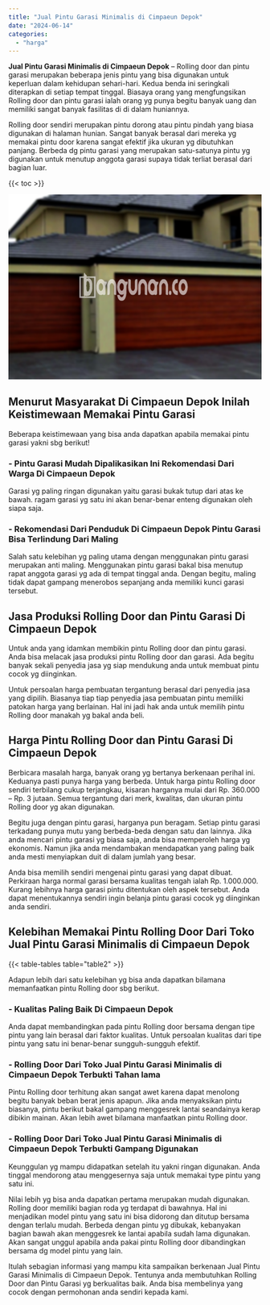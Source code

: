 ```yaml
---
title: "Jual Pintu Garasi Minimalis di Cimpaeun Depok"
date: "2024-06-14"
categories: 
  - "harga"
---
```


**Jual Pintu Garasi Minimalis di Cimpaeun Depok** – Rolling door dan pintu garasi merupakan beberapa jenis pintu yang bisa digunakan untuk keperluan dalam kehidupan sehari-hari. Kedua benda ini seringkali diterapkan di setiap tempat tinggal. Biasaya orang yang mengfungsikan Rolling door dan pintu garasi ialah orang yg punya begitu banyak uang dan memiliki sangat banyak fasilitas di di dalam huniannya.

Rolling door sendiri merupakan pintu dorong atau pintu pindah yang biasa digunakan di halaman hunian. Sangat banyak berasal dari mereka yg memakai pintu door karena sangat efektif jika ukuran yg dibutuhkan panjang. Berbeda dg pintu garasi yang merupakan satu-satunya pintu yg digunakan untuk menutup anggota garasi supaya tidak terliat berasal dari bagian luar.

{{< toc >}}

![Jual Pintu Garasi Minimalis di Cimpaeun Depok](/images/pintu-garasi-34.png)

## Menurut Masyarakat Di Cimpaeun Depok Inilah Keistimewaan Memakai Pintu Garasi

Beberapa keistimewaan yang bisa anda dapatkan apabila memakai pintu garasi yakni sbg berikut!

### \- Pintu Garasi Mudah Dipalikasikan Ini Rekomendasi Dari Warga Di Cimpaeun Depok

Garasi yg paling ringan digunakan yaitu garasi bukak tutup dari atas ke bawah. ragam garasi yg satu ini akan benar-benar enteng digunakan oleh siapa saja.

### \- Rekomendasi Dari Penduduk Di Cimpaeun Depok Pintu Garasi Bisa Terlindung Dari Maling

Salah satu kelebihan yg paling utama dengan menggunakan pintu garasi merupakan anti maling. Menggunakan pintu garasi bakal bisa menutup rapat anggota garasi yg ada di tempat tinggal anda. Dengan begitu, maling tidak dapat gampang menerobos sepanjang anda memiliki kunci garasi tersebut.

## Jasa Produksi Rolling Door dan Pintu Garasi Di Cimpaeun Depok

Untuk anda yang idamkan membikin pintu Rolling door dan pintu garasi. Anda bisa melacak jasa produksi pintu Rolling door dan garasi. Ada begitu banyak sekali penyedia jasa yg siap mendukung anda untuk membuat pintu cocok yg diinginkan.

Untuk persoalan harga pembuatan tergantung berasal dari penyedia jasa yang dipilih. Biasanya tiap tiap penyedia jasa pembuatan pintu memiliki patokan harga yang berlainan. Hal ini jadi hak anda untuk memilih pintu Rolling door manakah yg bakal anda beli.

## Harga Pintu Rolling Door dan Pintu Garasi Di Cimpaeun Depok

Berbicara masalah harga, banyak orang yg bertanya berkenaan perihal ini. Keduanya pasti punya harga yang berbeda. Untuk harga pintu Rolling door sendiri terbilang cukup terjangkau, kisaran harganya mulai dari Rp. 360.000 – Rp. 3 jutaan. Semua tergantung dari merk, kwalitas, dan ukuran pintu Rolling door yg akan digunakan.

Begitu juga dengan pintu garasi, harganya pun beragam. Setiap pintu garasi terkadang punya mutu yang berbeda-beda dengan satu dan lainnya. Jika anda mencari pintu garasi yg biasa saja, anda bisa memperoleh harga yg ekonomis. Namun jika anda mendambakan mendapatkan yang paling baik anda mesti menyiapkan duit di dalam jumlah yang besar.

Anda bisa memilih sendiri mengenai pintu garasi yang dapat dibuat. Perkiraan harga normal garasi bersama kualitas tengah ialah Rp. 1.000.000. Kurang lebihnya harga garasi pintu ditentukan oleh aspek tersebut. Anda dapat menentukannya sendiri ingin belanja pintu garasi cocok yg diinginkan anda sendiri.

## Kelebihan Memakai Pintu Rolling Door Dari Toko Jual Pintu Garasi Minimalis di Cimpaeun Depok

{{< table-tables table="table2" >}}

Adapun lebih dari satu kelebihan yg bisa anda dapatkan bilamana memanfaatkan pintu Rolling door sbg berikut.

### \- Kualitas Paling Baik Di Cimpaeun Depok

Anda dapat membandingkan pada pintu Rolling door bersama dengan tipe pintu yang lain berasal dari faktor kualitas. Untuk persoalan kualitas dari tipe pintu yang satu ini benar-benar sungguh-sungguh efektif.

### \- Rolling Door Dari Toko Jual Pintu Garasi Minimalis di Cimpaeun Depok Terbukti Tahan lama

Pintu Rolling door terhitung akan sangat awet karena dapat menolong begitu banyak beban berat jenis apapun. Jika anda menyaksikan pintu biasanya, pintu berikut bakal gampang menggesrek lantai seandainya kerap dibikin mainan. Akan lebih awet bilamana manfaatkan pintu Rolling door.

### \- Rolling Door Dari Toko Jual Pintu Garasi Minimalis di Cimpaeun Depok Terbukti Gampang Digunakan

Keunggulan yg mampu didapatkan setelah itu yakni ringan digunakan. Anda tinggal mendorong atau menggesernya saja untuk memakai type pintu yang satu ini.

Nilai lebih yg bisa anda dapatkan pertama merupakan mudah digunakan. Rolling door memiliki bagian roda yg terdapat di bawahnya. Hal ini menjadikan model pintu yang satu ini bisa didorong dan ditutup bersama dengan terlalu mudah. Berbeda dengan pintu yg dibukak, kebanyakan bagian bawah akan menggesrek ke lantai apabila sudah lama digunakan. Akan sangat unggul apabila anda pakai pintu Rolling door dibandingkan bersama dg model pintu yang lain.

Itulah sebagian informasi yang mampu kita sampaikan berkenaan Jual Pintu Garasi Minimalis di Cimpaeun Depok. Tentunya anda membutuhkan Rolling Door dan Pintu Garasi yg berkualitas baik. Anda bisa membelinya yang cocok dengan permohonan anda sendiri kepada kami.
